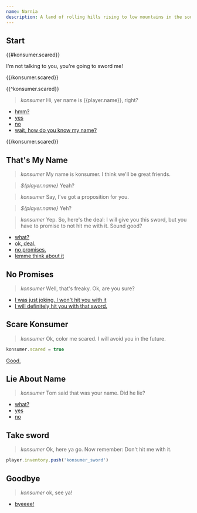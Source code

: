```yaml
---
name: Narnia
description: A land of rolling hills rising to low mountains in the south. It is predominantly forested except for marshlands in the north. The country is bordered on the east by the Eastern Ocean, on the west by a great mountain range, on the north by the River Shribble, and on the south by Archenland.
---
```


## Start

{{#konsumer.scared}}

I'm not talking to you, you're going to sword me!

{{/konsumer.scared}}


{{^konsumer.scared}}

> *konsumer* Hi, yer name is {{player.name}}, right?

- [hmm?](#start)
- [yes](#thats_my_name)
- [no](#lie_about_name)
- [wait, how do you know my name?](#lie_about_name)

{{/konsumer.scared}}


## That's My Name

> *konsumer* My name is konsumer. I think we'll be great friends.

> *${player.name}* Yeah?

> *konsumer* Say, I've got a proposition for you.

> *${player.name}* Yeh?

> *konsumer* Yep. So, here's the deal: I will give you this sword, but you have to promise to not hit me with it. Sound good?

- [what?](#thats_my_name)
- [ok, deal.](#take_sword)
- [no promises.](#no_promises)
- [lemme think about it](#goodbye)


## No Promises

> *konsumer* Well, that's freaky. Ok, are you sure?


- [I was just joking. I won't hit you with it](#take_sword)
- [I will definitely hit you with that sword.](#scare_konsumer)


## Scare Konsumer

> *konsumer* Ok, color me scared. I will avoid you in the future.

```js
konsumer.scared = true
```

[Good.](END)


## Lie About Name

> *konsumer* Tom said that was your name. Did he lie?

- [what?](#lie_about_name)
- [yes](#goodbye)
- [no](#thats_my_name)


## Take sword

> *konsumer* Ok, here ya go. Now remember: Don't hit me with it.

```js
player.inventory.push('konsumer_sword')
```


## Goodbye

> *konsumer* ok, see ya!

- [byeeee!](END)